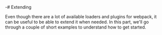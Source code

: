 -# Extending

Even though there are a lot of available loaders and plugins for webpack, it can be useful to be able to extend it when needed. In this part, we'll go through a couple of short examples to understand how to get started.
